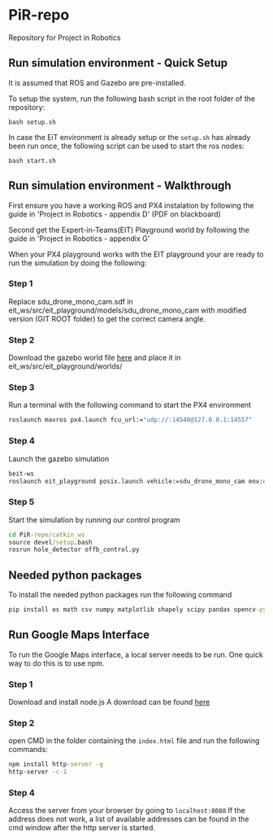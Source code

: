 # PiR-repo
Repository for Project in Robotics 

## Run simulation environment - Quick Setup
It is assumed that ROS and Gazebo are pre-installed.

To setup the system, run the following bash script in the root folder of the repository:
```CMD
bash setup.sh
```

In case the EiT environment is already setup or the `setup.sh` has already been run once, the following script can be used to start the ros nodes:
```CMD
bash start.sh
```

## Run simulation environment - Walkthrough
First ensure you have a working ROS and PX4 instalation by following the guide in 'Project in Robotics - appendix D' (PDF on blackboard)

Second get the Expert-in-Teams(EIT) Playground world by following the guide in 'Project in Robotics - appendix G'

When your PX4 playground works with the EIT playground your are ready to run the simulation by doing the following: 

### Step 1
Replace sdu_drone_mono_cam.sdf in eit_ws/src/eit_playground/models/sdu_drone_mono_cam with modified version (GIT ROOT folder) to get the correct camera angle.

### Step 2
Download the gazebo world file [here](https://drive.google.com/file/d/1b8MNieB_JLFnwehBVa12ll2kzuR6cK6_/view?usp=sharing) and place it in eit_ws/src/eit_playground/worlds/

### Step 3
Run a terminal with the following command to start the PX4 environment
```cmd
roslaunch mavros px4.launch fcu_url:="udp://:14540@127.0.0.1:14557"
```

### Step 4
Launch the gazebo simulation
```cmd
beit-ws
roslaunch eit_playground posix.launch vehicle:=sdu_drone_mono_cam env:=hca_airport_fence_complex
```

### Step 5
Start the simulation by running our control program
```cmd
cd PiR-repo/catkin_ws
source devel/setup.bash
rosrun hole_detector offb_control.py
```

## Needed python packages
To install the needed python packages run the following command
```cmd
pip install os math csv numpy matplotlib shapely scipy pandas opencv-python imutils
```


## Run Google Maps Interface
To run the Google Maps interface, a local server needs to be run. One quick way to do this is to use npm.

### Step 1
Download and install node.js
A download can be found [here](https://nodejs.org/en/download/)

### Step 2
open CMD in the folder containing the `index.html` file and run the following commands:
```cmd
npm install http-server -g
http-server -c-1
```

### Step 4
Access the server from your browser by going to `localhost:8080`
If the address does not work, a list of available addresses can be found in the cmd window after the http server is started.
